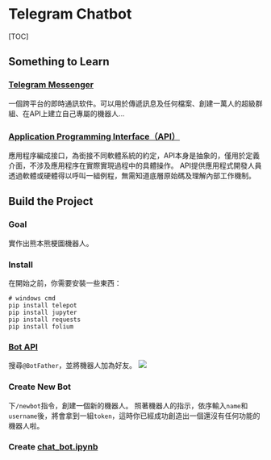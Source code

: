 Telegram Chatbot
===
[TOC]

## Something to Learn

### [Telegram Messenger](https://telegram.org/)
一個跨平台的即時通訊软件。可以用於傳遞訊息及任何檔案、創建一萬人的超級群組、在API上建立自己專屬的機器人...

### [Application Programming Interface（API）](https://zh.wikipedia.org/wiki/%E5%BA%94%E7%94%A8%E7%A8%8B%E5%BA%8F%E6%8E%A5%E5%8F%A3)
應用程序編成接口，為銜接不同軟體系統的約定，API本身是抽象的，僅用於定義介面，不涉及應用程序在實際實現過程中的具體操作。
API提供應用程式開發人員透過軟體或硬體得以呼叫一組例程，無需知道底層原始碼及理解內部工作機制。

## Build the Project

### Goal
實作出熊本熊梗圖機器人。

### Install
在開始之前，你需要安裝一些東西：
```
# windows cmd
pip install telepot
pip install jupyter
pip install requests
pip install folium
```

### [Bot API](https://core.telegram.org/bots)
搜尋`@BotFather`，並將機器人加為好友。
![](https://i.imgur.com/8sfdikQ.png)

### Create New Bot
下`/newbot`指令，創建一個新的機器人。
照著機器人的指示，依序輸入`name`和`username`後，將會拿到一組`token`，這時你已經成功創造出一個還沒有任何功能的機器人啦。

### Create [chat_bot.ipynb](https://github.com/chia56028/Telepot_chatWithKumamon/blob/master/chat_bot.ipynb)
